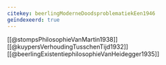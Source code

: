 ```yaml
---
citekey: beerlingModerneDoodsproblematiekEen1946
geïndexeerd: true
---
```


[[@stompsPhilosophieVanMartin1938]]
[[@kuypersVerhoudingTusschenTijd1932]]
[[@beerlingExistentiephilosophieVanHeidegger1935]]